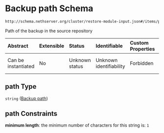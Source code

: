 # Backup path Schema

```txt
http://schema.nethserver.org/cluster/restore-module-input.json#/items/properties/path
```

Path of the backup in the source repository

| Abstract            | Extensible | Status         | Identifiable            | Custom Properties | Additional Properties | Access Restrictions | Defined In                                                                              |
| :------------------ | :--------- | :------------- | :---------------------- | :---------------- | :-------------------- | :------------------ | :-------------------------------------------------------------------------------------- |
| Can be instantiated | No         | Unknown status | Unknown identifiability | Forbidden         | Allowed               | none                | [restore-module-input.json\*](cluster/restore-module-input.json "open original schema") |

## path Type

`string` ([Backup path](restore-module-input-1-items-properties-backup-path.md))

## path Constraints

**minimum length**: the minimum number of characters for this string is: `1`
